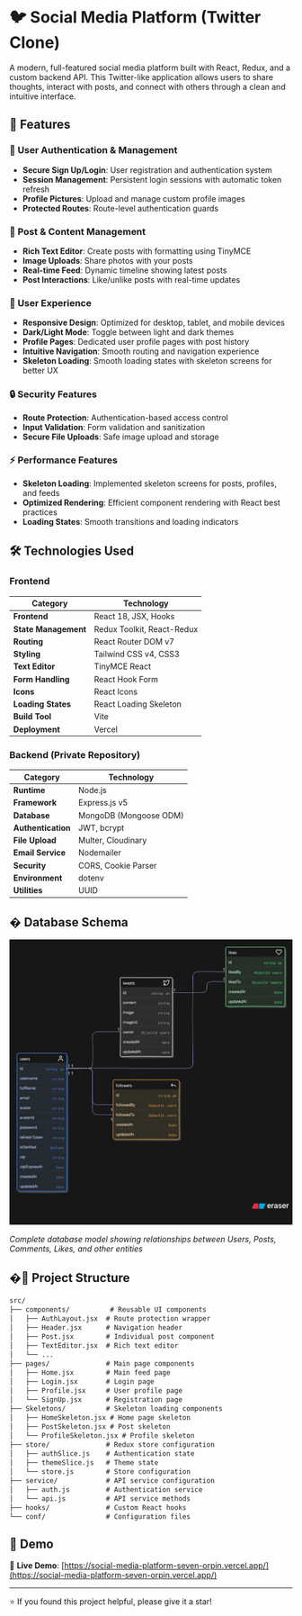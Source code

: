 # 🐦 Social Media Platform (Twitter Clone)

A modern, full-featured social media platform built with React, Redux, and a custom backend API. This Twitter-like application allows users to share thoughts, interact with posts, and connect with others through a clean and intuitive interface.

## 🌟 Features

### 👤 User Authentication & Management

- **Secure Sign Up/Login**: User registration and authentication system
- **Session Management**: Persistent login sessions with automatic token refresh
- **Profile Pictures**: Upload and manage custom profile images
- **Protected Routes**: Route-level authentication guards

### 📝 Post & Content Management

- **Rich Text Editor**: Create posts with formatting using TinyMCE
- **Image Uploads**: Share photos with your posts
- **Real-time Feed**: Dynamic timeline showing latest posts
- **Post Interactions**: Like/unlike posts with real-time updates

### 🎨 User Experience

- **Responsive Design**: Optimized for desktop, tablet, and mobile devices
- **Dark/Light Mode**: Toggle between light and dark themes
- **Profile Pages**: Dedicated user profile pages with post history
- **Intuitive Navigation**: Smooth routing and navigation experience
- **Skeleton Loading**: Smooth loading states with skeleton screens for better UX

### 🔒 Security Features

- **Route Protection**: Authentication-based access control
- **Input Validation**: Form validation and sanitization
- **Secure File Uploads**: Safe image upload and storage

### ⚡ Performance Features

- **Skeleton Loading**: Implemented skeleton screens for posts, profiles, and feeds
- **Optimized Rendering**: Efficient component rendering with React best practices
- **Loading States**: Smooth transitions and loading indicators

## 🛠️ Technologies Used

### Frontend

| Category             | Technology                 |
| -------------------- | -------------------------- |
| **Frontend**         | React 18, JSX, Hooks       |
| **State Management** | Redux Toolkit, React-Redux |
| **Routing**          | React Router DOM v7        |
| **Styling**          | Tailwind CSS v4, CSS3      |
| **Text Editor**      | TinyMCE React              |
| **Form Handling**    | React Hook Form            |
| **Icons**            | React Icons                |
| **Loading States**   | React Loading Skeleton     |
| **Build Tool**       | Vite                       |
| **Deployment**       | Vercel                     |

### Backend (Private Repository)

| Category           | Technology             |
| ------------------ | ---------------------- |
| **Runtime**        | Node.js                |
| **Framework**      | Express.js v5          |
| **Database**       | MongoDB (Mongoose ODM) |
| **Authentication** | JWT, bcrypt            |
| **File Upload**    | Multer, Cloudinary     |
| **Email Service**  | Nodemailer             |
| **Security**       | CORS, Cookie Parser    |
| **Environment**    | dotenv                 |
| **Utilities**      | UUID                   |

## �️ Database Schema

![Database Schema](./public/database-schema.svg)

_Complete database model showing relationships between Users, Posts, Comments, Likes, and other entities_

## �📁 Project Structure

```
src/
├── components/          # Reusable UI components
│   ├── AuthLayout.jsx  # Route protection wrapper
│   ├── Header.jsx      # Navigation header
│   ├── Post.jsx        # Individual post component
│   ├── TextEditor.jsx  # Rich text editor
│   └── ...
├── pages/              # Main page components
│   ├── Home.jsx        # Main feed page
│   ├── Login.jsx       # Login page
│   ├── Profile.jsx     # User profile page
│   └── SignUp.jsx      # Registration page
├── Skeletons/          # Skeleton loading components
│   ├── HomeSkeleton.jsx # Home page skeleton
│   ├── PostSkeleton.jsx # Post skeleton
│   └── ProfileSkeleton.jsx # Profile skeleton
├── store/              # Redux store configuration
│   ├── authSlice.js    # Authentication state
│   ├── themeSlice.js   # Theme state
│   └── store.js        # Store configuration
├── service/            # API service configuration
│   ├── auth.js         # Authentication service
│   └── api.js          # API service methods
├── hooks/              # Custom React hooks
└── conf/               # Configuration files
```

## 📱 Demo

🚀 **Live Demo**: [https://social-media-platform-seven-orpin.vercel.app/](https://social-media-platform-seven-orpin.vercel.app/)

---

⭐ If you found this project helpful, please give it a star!
